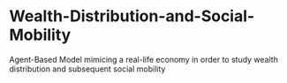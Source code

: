 # Wealth-Distribution-and-Social-Mobility
Agent-Based Model mimicing a real-life economy in order to study wealth distribution and subsequent social mobility 
